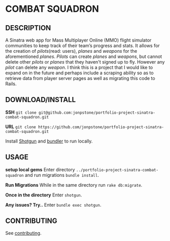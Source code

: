 # COMBAT SQUADRON

## DESCRIPTION

A Sinatra web app for Mass Multiplayer Online (MMO) flight simulator communities to keep track of their team’s progress and stats. It allows for the creation of *pilots*(read: users), *planes* and *weapons* for the aforementioned *planes*. *Pilots* can create *planes* and *weapons*, but cannot delete other *pilots* or *planes* that they haven't signed up to fly. However any *pilot* can delete any *weapon*. I think this is a project that I would like to expand on in the future and perhaps include a scraping ability so as to retrieve data from player server pages as well as migrating this code to Rails.

## DOWNLOAD/INSTALL

**SSH**
`git clone git@github.com:jonpstone/portfolio-project-sinatra-combat-squadron.git`

**URL**
`git clone https://github.com/jonpstone/portfolio-project-sinatra-combat-squadron.git`

Install [Shotgun](https://github.com/rtomayko/shotgun) and [bundler](https://github.com/bundler/bundler) to run locally.

## USAGE

**setup local gems**
Enter directory `../portfolio-project-sinatra-combat-squadron` and run migrations `bundle install`.

**Run Migrations**
While in the same directory run `rake db:migrate`.

**Once in the directory**
Enter `shotgun`.

**Any issues? Try..**
Enter `bundle exec shotgun`.

## CONTRIBUTING

See [contributing](https://github.com/jonpstone/portfolio-project-sinatra-combat-squadron/blob/master/CONTRIBUTING.md).

